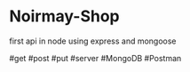 # Noirmay-Shop
first api in node using express and mongoose

#get
#post
#put
#server
#MongoDB
#Postman
